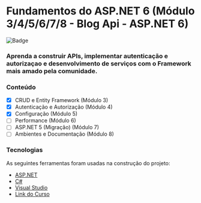 # Fundamentos do ASP.NET 6 (Módulo 3/4/5/6/7/8 - Blog Api - ASP.NET 6)

![Badge](https://img.shields.io/badge/Marcos%20Dias%20Vendramini-ASP.NET%20C%23-red)

### Aprenda a construir APIs, implementar autenticação e autorizaçao e desenvolvimento de serviços com o Framework mais amado pela comunidade.

### Conteúdo

- [x] CRUD e Entity Framework (Módulo 3)
- [x] Autenticação e Autorização (Módulo 4)
- [x] Configuração (Módulo 5)
- [ ] Performance (Módulo 6)
- [ ] ASP.NET 5 (Migração) (Módulo 7)
- [ ] Ambientes e Documentação (Módulo 8)

### Tecnologias

As seguintes ferramentas foram usadas na construção do projeto:

- [ASP.NET](https://dotnet.microsoft.com/apps/aspnet)
- [C#](https://docs.microsoft.com/pt-br/dotnet/csharp/)
- [Visual Studio](https://visualstudio.microsoft.com/pt-br/)
- [Link do Curso](https://balta.io/cursos/fundamentos-aspnet)
